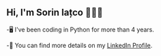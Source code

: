 ## Hi, I'm Sorin Iațco 👨🏻‍💻

-🖥️ I've been coding in Python for more than 4 years. 

-📰 You can find more details on my [LinkedIn Profile](https://www.linkedin.com/in/sorin-ia%C8%9Bco-0729a4251/).

